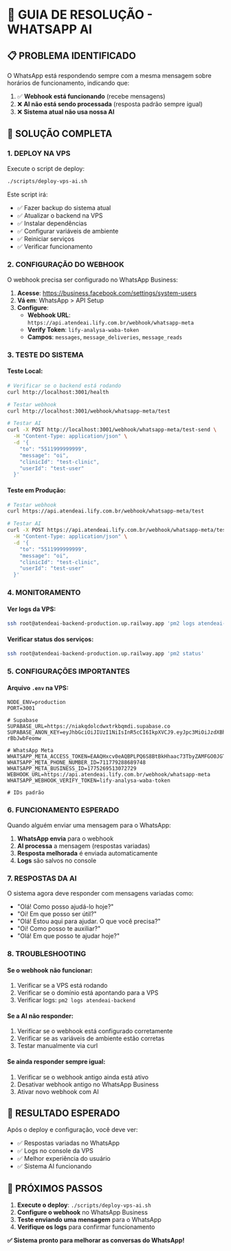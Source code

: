 # 🔧 GUIA DE RESOLUÇÃO - WHATSAPP AI

## 📋 **PROBLEMA IDENTIFICADO**

O WhatsApp está respondendo sempre com a mesma mensagem sobre horários de funcionamento, indicando que:

1. ✅ **Webhook está funcionando** (recebe mensagens)
2. ❌ **AI não está sendo processada** (resposta padrão sempre igual)
3. ❌ **Sistema atual não usa nossa AI**

## 🎯 **SOLUÇÃO COMPLETA**

### **1. DEPLOY NA VPS**

Execute o script de deploy:

```bash
./scripts/deploy-vps-ai.sh
```

Este script irá:
- ✅ Fazer backup do sistema atual
- ✅ Atualizar o backend na VPS
- ✅ Instalar dependências
- ✅ Configurar variáveis de ambiente
- ✅ Reiniciar serviços
- ✅ Verificar funcionamento

### **2. CONFIGURAÇÃO DO WEBHOOK**

O webhook precisa ser configurado no WhatsApp Business:

1. **Acesse**: https://business.facebook.com/settings/system-users
2. **Vá em**: WhatsApp > API Setup
3. **Configure**:
   - **Webhook URL**: `https://api.atendeai.lify.com.br/webhook/whatsapp-meta`
   - **Verify Token**: `lify-analysa-waba-token`
   - **Campos**: `messages`, `message_deliveries`, `message_reads`

### **3. TESTE DO SISTEMA**

#### **Teste Local:**
```bash
# Verificar se o backend está rodando
curl http://localhost:3001/health

# Testar webhook
curl http://localhost:3001/webhook/whatsapp-meta/test

# Testar AI
curl -X POST http://localhost:3001/webhook/whatsapp-meta/test-send \
  -H "Content-Type: application/json" \
  -d '{
    "to": "5511999999999",
    "message": "oi",
    "clinicId": "test-clinic",
    "userId": "test-user"
  }'
```

#### **Teste em Produção:**
```bash
# Testar webhook
curl https://api.atendeai.lify.com.br/webhook/whatsapp-meta/test

# Testar AI
curl -X POST https://api.atendeai.lify.com.br/webhook/whatsapp-meta/test-send \
  -H "Content-Type: application/json" \
  -d '{
    "to": "5511999999999",
    "message": "oi",
    "clinicId": "test-clinic",
    "userId": "test-user"
  }'
```

### **4. MONITORAMENTO**

#### **Ver logs da VPS:**
```bash
ssh root@atendeai-backend-production.up.railway.app 'pm2 logs atendeai-backend'
```

#### **Verificar status dos serviços:**
```bash
ssh root@atendeai-backend-production.up.railway.app 'pm2 status'
```

### **5. CONFIGURAÇÕES IMPORTANTES**

#### **Arquivo `.env` na VPS:**
```env
NODE_ENV=production
PORT=3001

# Supabase
SUPABASE_URL=https://niakqdolcdwxtrkbqmdi.supabase.co
SUPABASE_ANON_KEY=eyJhbGciOiJIUzI1NiIsInR5cCI6IkpXVCJ9.eyJpc3MiOiJzdXBhYmFzZSIsInJlZiI6Im5pYWtxZG9sY2R3eHRya2JxbWRpIiwicm9sZSI6ImFub24iLCJpYXQiOjE3NTAxODI1NTksImV4cCI6MjA2NTc1ODU1OX0.90ihAk2geP1JoHIvMj_pxeoMe6dwRwH-rBbJwbFeomw

# WhatsApp Meta
WHATSAPP_META_ACCESS_TOKEN=EAAQHxcv0eAQBPLPQ6S8BtBkHhaac73TbyZAMFGO0JGTxorkHdL6zSEEr...
WHATSAPP_META_PHONE_NUMBER_ID=711779288689748
WHATSAPP_META_BUSINESS_ID=1775269513072729
WEBHOOK_URL=https://api.atendeai.lify.com.br/webhook/whatsapp-meta
WHATSAPP_WEBHOOK_VERIFY_TOKEN=lify-analysa-waba-token

# IDs padrão
```

### **6. FUNCIONAMENTO ESPERADO**

Quando alguém enviar uma mensagem para o WhatsApp:

1. **WhatsApp envia** para o webhook
2. **AI processa** a mensagem (respostas variadas)
3. **Resposta melhorada** é enviada automaticamente
4. **Logs** são salvos no console

### **7. RESPOSTAS DA AI**

O sistema agora deve responder com mensagens variadas como:
- "Olá! Como posso ajudá-lo hoje?"
- "Oi! Em que posso ser útil?"
- "Olá! Estou aqui para ajudar. O que você precisa?"
- "Oi! Como posso te auxiliar?"
- "Olá! Em que posso te ajudar hoje?"

### **8. TROUBLESHOOTING**

#### **Se o webhook não funcionar:**
1. Verificar se a VPS está rodando
2. Verificar se o domínio está apontando para a VPS
3. Verificar logs: `pm2 logs atendeai-backend`

#### **Se a AI não responder:**
1. Verificar se o webhook está configurado corretamente
2. Verificar se as variáveis de ambiente estão corretas
3. Testar manualmente via curl

#### **Se ainda responder sempre igual:**
1. Verificar se o webhook antigo ainda está ativo
2. Desativar webhook antigo no WhatsApp Business
3. Ativar novo webhook com AI

## 🎯 **RESULTADO ESPERADO**

Após o deploy e configuração, você deve ver:
- ✅ Respostas variadas no WhatsApp
- ✅ Logs no console da VPS
- ✅ Melhor experiência do usuário
- ✅ Sistema AI funcionando

## 🚀 **PRÓXIMOS PASSOS**

1. **Execute o deploy**: `./scripts/deploy-vps-ai.sh`
2. **Configure o webhook** no WhatsApp Business
3. **Teste enviando uma mensagem** para o WhatsApp
4. **Verifique os logs** para confirmar funcionamento

**✅ Sistema pronto para melhorar as conversas do WhatsApp!** 